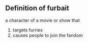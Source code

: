 ## Definition of furbait

a character of a movie or show that

1. targets furries
2. causes people to join the fandom
